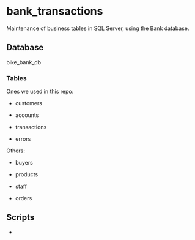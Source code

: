 # bank_transactions
Maintenance of business tables in SQL Server, using the Bank database. 

## Database 

bike_bank_db

### Tables 

Ones we used in this repo:

- customers

- accounts

- transactions

- errors

Others:

- buyers

- products

- staff

- orders

## Scripts

- 
